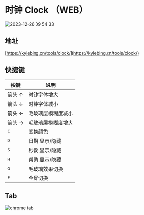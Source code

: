 # 时钟 Clock （WEB）


![2023-12-26 09 54 33](https://github.com/KyleBing/clock/assets/12215982/9312b562-b368-427b-8aa7-03eb1916913b)

## 地址

[https://kylebing.cn/tools/clock/](https://kylebing.cn/tools/clock/)


## 快捷键

| 按键           | 说明        | 
|--------------|-----------|
| 箭头 ↑         | 时钟字体增大    | 
| 箭头 ↓         | 时钟字体减小    | 
| 箭头 ←         | 毛玻璃层模糊度减小 | 
| 箭头 →         | 毛玻璃层模糊度增大 | 
| <kbd>C</kbd> | 变换颜色      |
| <kbd>D</kbd> | 日期 显示/隐藏  |
| <kbd>S</kbd> | 秒数 显示/隐藏  |
| <kbd>H</kbd> | 帮助 显示/隐藏  |
| <kbd>G</kbd> | 毛玻璃效果切换   |
| <kbd>F</kbd> | 全屏切换      |


## Tab
![chrome tab](https://github.com/KyleBing/clock/assets/12215982/f02b0342-ff4f-4ea4-a6b9-2fff9fb8d2a5)
